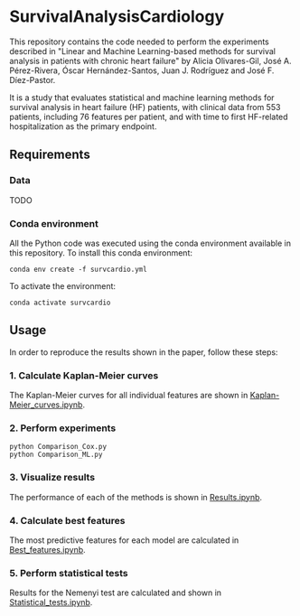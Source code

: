 # SurvivalAnalysisCardiology

This repository contains the code needed to perform the experiments described in "Linear and Machine Learning-based methods for survival analysis in patients with chronic heart failure" by Alicia Olivares-Gil, José A. Pérez-Rivera, Óscar Hernández-Santos, Juan J. Rodríguez and José F. Díez-Pastor. 

It is a study that evaluates statistical and machine learning methods for survival analysis in heart failure (HF) patients, with clinical data from 553 patients, including 76 features per patient, and with time to first HF-related hospitalization as the primary endpoint. 

## Requirements
### Data
TODO 
### Conda environment 
All the Python code was executed using the conda environment available in this repository. 
To install this conda environment: 
```
conda env create -f survcardio.yml
```
To activate the environment: 
```
conda activate survcardio
```
## Usage
In order to reproduce the results shown in the paper, follow these steps: 
### 1. Calculate Kaplan-Meier curves 
The Kaplan-Meier curves for all individual features are shown in [Kaplan-Meier_curves.ipynb](https://github.com/aliciaolivaresgil/SurvivalAnalysisCardiology/blob/main/Kaplan-Meier_curves.ipynb).
### 2. Perform experiments 
```
python Comparison_Cox.py
python Comparison_ML.py
```
### 3. Visualize results
The performance of each of the methods is shown in [Results.ipynb](https://github.com/aliciaolivaresgil/SurvivalAnalysisCardiology/blob/main/Results.ipynb).
### 4. Calculate best features
The most predictive features for each model are calculated in [Best_features.ipynb](https://github.com/aliciaolivaresgil/SurvivalAnalysisCardiology/blob/main/Best_features.ipynb).
### 5. Perform statistical tests 
Results for the Nemenyi test are calculated and shown in [Statistical_tests.ipynb](https://github.com/aliciaolivaresgil/SurvivalAnalysisCardiology/blob/main/Statistical_tests.ipynb). 
